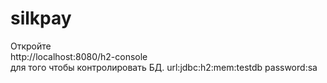 # silkpay
Откройте <br>http://localhost:8080/h2-console</br> для того чтобы контролировать БД.
url:jdbc:h2:mem:testdb
password:sa
